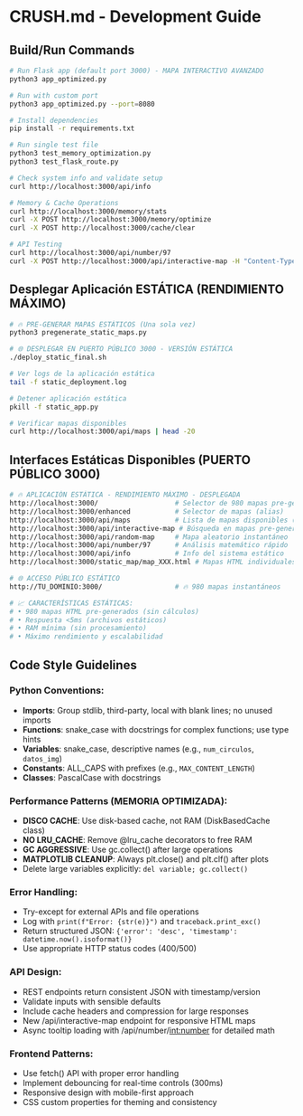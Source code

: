 # CRUSH.md - Development Guide

## Build/Run Commands
```bash
# Run Flask app (default port 3000) - MAPA INTERACTIVO AVANZADO
python3 app_optimized.py

# Run with custom port
python3 app_optimized.py --port=8080

# Install dependencies
pip install -r requirements.txt

# Run single test file
python3 test_memory_optimization.py
python3 test_flask_route.py

# Check system info and validate setup
curl http://localhost:3000/api/info

# Memory & Cache Operations
curl http://localhost:3000/memory/stats
curl -X POST http://localhost:3000/memory/optimize
curl -X POST http://localhost:3000/cache/clear

# API Testing
curl http://localhost:3000/api/number/97
curl -X POST http://localhost:3000/api/interactive-map -H "Content-Type: application/json" -d '{"num_circulos": 10, "divisiones_por_circulo": 24}'
```

## Desplegar Aplicación ESTÁTICA (RENDIMIENTO MÁXIMO)
```bash
# 🔥 PRE-GENERAR MAPAS ESTÁTICOS (Una sola vez)
python3 pregenerate_static_maps.py

# 🌐 DESPLEGAR EN PUERTO PÚBLICO 3000 - VERSIÓN ESTÁTICA
./deploy_static_final.sh

# Ver logs de la aplicación estática
tail -f static_deployment.log

# Detener aplicación estática
pkill -f static_app.py

# Verificar mapas disponibles
curl http://localhost:3000/api/maps | head -20
```

## Interfaces Estáticas Disponibles (PUERTO PÚBLICO 3000)
```bash
# 🔥 APLICACIÓN ESTÁTICA - RENDIMIENTO MÁXIMO - DESPLEGADA
http://localhost:3000/                   # Selector de 980 mapas pre-generados
http://localhost:3000/enhanced           # Selector de mapas (alias)
http://localhost:3000/api/maps           # Lista de mapas disponibles (JSON)
http://localhost:3000/api/interactive-map # Búsqueda en mapas pre-generados (POST)
http://localhost:3000/api/random-map     # Mapa aleatorio instantáneo
http://localhost:3000/api/number/97      # Análisis matemático rápido
http://localhost:3000/api/info           # Info del sistema estático
http://localhost:3000/static_map/map_XXX.html # Mapas HTML individuales

# 🌐 ACCESO PÚBLICO ESTÁTICO
http://TU_DOMINIO:3000/                  # 🔥 980 mapas instantáneos

# 📈 CARACTERÍSTICAS ESTÁTICAS:
# • 980 mapas HTML pre-generados (sin cálculos)
# • Respuesta <5ms (archivos estáticos)
# • RAM mínima (sin procesamiento)
# • Máximo rendimiento y escalabilidad
```

## Code Style Guidelines

### Python Conventions:
- **Imports**: Group stdlib, third-party, local with blank lines; no unused imports
- **Functions**: snake_case with docstrings for complex functions; use type hints
- **Variables**: snake_case, descriptive names (e.g., `num_circulos`, `datos_img`)
- **Constants**: ALL_CAPS with prefixes (e.g., `MAX_CONTENT_LENGTH`)
- **Classes**: PascalCase with docstrings

### Performance Patterns (MEMORIA OPTIMIZADA):
- **DISCO CACHE**: Use disk-based cache, not RAM (DiskBasedCache class)
- **NO LRU_CACHE**: Remove @lru_cache decorators to free RAM
- **GC AGGRESSIVE**: Use gc.collect() after large operations
- **MATPLOTLIB CLEANUP**: Always plt.close() and plt.clf() after plots
- Delete large variables explicitly: `del variable; gc.collect()`

### Error Handling:
- Try-except for external APIs and file operations
- Log with `print(f"Error: {str(e)}")` and `traceback.print_exc()`
- Return structured JSON: `{'error': 'desc', 'timestamp': datetime.now().isoformat()}`
- Use appropriate HTTP status codes (400/500)

### API Design:
- REST endpoints return consistent JSON with timestamp/version
- Validate inputs with sensible defaults
- Include cache headers and compression for large responses
- New /api/interactive-map endpoint for responsive HTML maps
- Async tooltip loading with /api/number/<int:number> for detailed math

### Frontend Patterns:
- Use fetch() API with proper error handling
- Implement debouncing for real-time controls (300ms)
- Responsive design with mobile-first approach
- CSS custom properties for theming and consistency